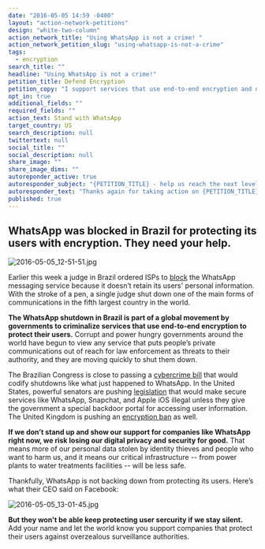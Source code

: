 ```yaml
---
date: "2016-05-05 14:59 -0400"
layout: "action-network-petitions"
design: "white-two-column"
action_network_title: "Using WhatsApp is not a crime! "
action_network_petition_slug: "using-whatsapp-is-not-a-crime"
tags: 
  - encryption
search_title: ""
headline: "Using WhatsApp is not a crime!"
petition_title: Defend Encryption
petition_copy: "I support services that use end-to-end encryption and oppose government attempts to block them."
opt_in: true
additional_fields: ""
required_fields: ""
action_text: Stand with WhatsApp
target_country: US
search_description: null
twittertext: null
social_title: ""
social_description: null
share_image: ""
share_image_dims: ""
autoreponder_active: true
autoresponder_subject: "{PETITION_TITLE} - help us reach the next level!"
autoresponder_text: "Thanks again for taking action on {PETITION_TITLE}. We need more people like you who can take action on this issue. Can you please share it to help us reach the next level?"
published: true
---
```

##  WhatsApp was blocked in Brazil for protecting its users with encryption. They need your help.

![2016-05-05_12-51-51.jpg]({{site.baseurl}}/img/action-network/2016-05-05_12-51-51.jpg)

Earlier this week a judge in Brazil ordered ISPs to [block](https://theintercept.com/2016/05/02/whatsapp-used-by-100-million-brazilians-was-shut-down-nationwide-today-by-a-single-judge/) the WhatsApp messaging service because it doesn’t retain its users' personal information. With the stroke of a pen, a single judge shut down one of the main forms of communications in the fifth largest country in the world. 

**The WhatsApp shutdown in Brazil is part of a global movement by governments to criminalize services that use end-to-end encryption to protect their users.** Corrupt and power hungry governments around the world have begun to view any service that puts people’s private communications out of reach for law enforcement as threats to their authority, and they are moving quickly to shut them down. 

The Brazilian Congress is close to passing a [cybercrime bill](https://theintercept.com/2016/04/26/brazilian-cybercrime-bills-threaten-open-internet-for-200-million-people/) that would codify shutdowns like what just happened to WhatsApp. In the United States, powerful senators are pushing [legislation](https://www.wired.com/2016/04/senates-draft-encryption-bill-privacy-nightmare/) that would make secure services like WhatsApp, Snapchat, and Apple iOS illegal unless they give the government a special backdoor portal for accessing user information. The United Kingdom is pushing an [encryption ban](http://www.theguardian.com/commentisfree/2015/jan/13/cameron-ban-encryption-digital-britain-online-shopping-banking-messaging-terror) as well. 

**If we don’t stand up and show our support for companies like WhatsApp right now, we risk losing our digital privacy and security for good.** That means more of our personal data stolen by identity thieves and people who want to harm us, and it means our critical infrastructure -- from power plants to water treatments facilities -- will be less safe. 

Thankfully, WhatsApp is not backing down from protecting its users. Here’s what their CEO said on Facebook:  

![2016-05-05_13-01-45.jpg]({{site.baseurl}}/img/action-network/2016-05-05_13-01-45.jpg)

**But they won't be able keep protecting user sercurity if we stay silent.** Add your name and let the world know you support companies that protect their users against overzealous surveillance authorities.
